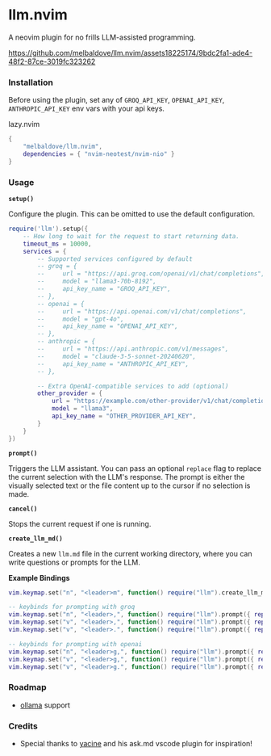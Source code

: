 # llm.nvim

A neovim plugin for no frills LLM-assisted programming.


https://github.com/melbaldove/llm.nvim/assets18225174/9bdc2fa1-ade4-48f2-87ce-3019fc323262


### Installation

Before using the plugin, set any of `GROQ_API_KEY`, `OPENAI_API_KEY`, `ANTHROPIC_API_KEY` env vars with your api keys.

lazy.nvim
```lua
{
    "melbaldove/llm.nvim",
    dependencies = { "nvim-neotest/nvim-nio" }
}
```

### Usage

**`setup()`**

Configure the plugin. This can be omitted to use the default configuration.

```lua
require('llm').setup({
    -- How long to wait for the request to start returning data.
    timeout_ms = 10000,
    services = {
        -- Supported services configured by default
        -- groq = {
        --     url = "https://api.groq.com/openai/v1/chat/completions",
        --     model = "llama3-70b-8192",
        --     api_key_name = "GROQ_API_KEY",
        -- },
        -- openai = {
        --     url = "https://api.openai.com/v1/chat/completions",
        --     model = "gpt-4o",
        --     api_key_name = "OPENAI_API_KEY",
        -- },
        -- anthropic = {
        --     url = "https://api.anthropic.com/v1/messages",
        --     model = "claude-3-5-sonnet-20240620",
        --     api_key_name = "ANTHROPIC_API_KEY",
        -- },

        -- Extra OpenAI-compatible services to add (optional)
        other_provider = {
            url = "https://example.com/other-provider/v1/chat/completions",
            model = "llama3",
            api_key_name = "OTHER_PROVIDER_API_KEY",
        }
    }
})
```

**`prompt()`**

Triggers the LLM assistant. You can pass an optional `replace` flag to replace the current selection with the LLM's response. The prompt is either the visually selected text or the file content up to the cursor if no selection is made.

**`cancel()`**

Stops the current request if one is running.

**`create_llm_md()`**

Creates a new `llm.md` file in the current working directory, where you can write questions or prompts for the LLM.

**Example Bindings**
```lua
vim.keymap.set("n", "<leader>m", function() require("llm").create_llm_md() end)

-- keybinds for prompting with groq
vim.keymap.set("n", "<leader>,", function() require("llm").prompt({ replace = false, service = "groq" }) end)
vim.keymap.set("v", "<leader>,", function() require("llm").prompt({ replace = false, service = "groq" }) end)
vim.keymap.set("v", "<leader>.", function() require("llm").prompt({ replace = true, service = "groq" }) end)

-- keybinds for prompting with openai
vim.keymap.set("n", "<leader>g,", function() require("llm").prompt({ replace = false, service = "openai" }) end)
vim.keymap.set("v", "<leader>g,", function() require("llm").prompt({ replace = false, service = "openai" }) end)
vim.keymap.set("v", "<leader>g.", function() require("llm").prompt({ replace = true, service = "openai" }) end)
```

### Roadmap
- [ollama](https://github.com/ollama/ollama) support

### Credits

- Special thanks to [yacine](https://twitter.com/i/broadcasts/1kvJpvRPjNaKE) and his ask.md vscode plugin for inspiration!
